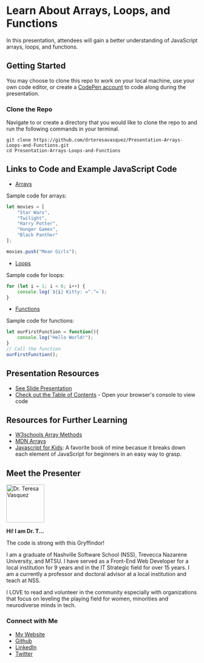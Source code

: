 # Learn About Arrays, Loops, and Functions

In this presentation, attendees will gain a better understanding of JavaScript arrays, loops, and functions.

## Getting Started
You may choose to clone this repo to work on your local machine, use your own code editor, or create a [CodePen account](https://codepen.io/) to code along during the presentation.

### Clone the Repo
Navigate to or create a directory that you would like to clone the repo to and run the following commands in your terminal. 
```
git clone https://github.com/drteresavasquez/Presentation-Arrays-Loops-and-Functions.git
cd Presentation-Arrays-Loops-and-Functions
```

## Links to Code and Example JavaScript Code
- [Arrays](./class-4-arrays.js)

Sample code for arrays:
```js
let movies = [
    "Star Wars", 
    "Twilight", 
    "Harry Potter", 
    "Hunger Games", 
    "Black Panther"
];

movies.push("Mean Girls");
```
- [Loops](./class-4-loops.js)

Sample code for loops:
```js
for (let i = 1; i < 6; i++) {
    console.log(`${i} Kitty: =^.^=`);
}
```

- [Functions](./class-4-functions.js)

Sample code for functions:
```js
let ourFirstFunction = function(){
    console.log("Hello World!");
}
// Call the function
ourFirstFunction();
```


## Presentation Resources
- [See Slide Presentation](https://docs.google.com/presentation/d/1ipBdyHzoOrHw4fl_Cv2dpXLcKMvjXqd2UIZ-j5vBmHU/edit?usp=sharing)
- [Check out the Table of Contents](https://drteresavasquez.github.io/Jumpstart-week-4-code/) - Open your browser's console to view code

## Resources for Further Learning

- [W3schools Array Methods](https://www.w3schools.com/js/js_array_methods.asp)
- [MDN Arrays](https://developer.mozilla.org/en-US/docs/Web/JavaScript/Reference/Global_Objects/Array)
- [Javascript for Kids](https://amzn.to/2Ij3jk6): A favorite book of mine becasue it breaks down each element of JavaScript for beginners in an easy way to grasp.

## Meet the Presenter
<img src="https://avatars1.githubusercontent.com/u/29741570?s=460&v=4" alt="Dr. Teresa Vasquez" style="height: 100px;"/>

**Hi! I am Dr. T...**

The code is strong with this Gryffindor! 

I am a graduate of Nashville Software School (NSS), Trevecca Nazarene University, and MTSU. I have served as a Front-End Web Developer for a local institution for 9 years and in the IT Strategic field for over 15 years. I am a currently a professor and doctoral advisor at a local institution and teach at NSS.

I LOVE to read and volunteer in the community especially with organizations that focus on leveling the playing field for women, minorities and neurodiverse minds in tech.

### Connect with Me
- [My Website](http://www.drteresavasquez.com)
- [Github](https://github.com/drteresavasquez)
- [LinkedIn](edin.com/in/drteresavasquez/)
- [Twitter](https://twitter.com/DrTeresaVasquez)
